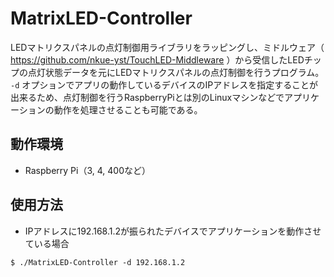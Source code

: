# MatrixLED-Controller
LEDマトリクスパネルの点灯制御用ライブラリをラッピングし、ミドルウェア（ https://github.com/nkue-yst/TouchLED-Middleware ）から受信したLEDチップの点灯状態データを元にLEDマトリクスパネルの点灯制御を行うプログラム。 `-d` オプションでアプリの動作しているデバイスのIPアドレスを指定することが出来るため、点灯制御を行うRaspberryPiとは別のLinuxマシンなどでアプリケーションの動作を処理させることも可能である。

## 動作環境
- Raspberry Pi（3, 4, 400など）

## 使用方法
- IPアドレスに192.168.1.2が振られたデバイスでアプリケーションを動作させている場合
```
$ ./MatrixLED-Controller -d 192.168.1.2
```

